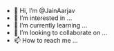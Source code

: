 - 👋 Hi, I’m @JainAarjav
- 👀 I’m interested in ...
- 🌱 I’m currently learning ...
- 💞️ I’m looking to collaborate on ...
- 📫 How to reach me ...

<!---
JainAarjav/JainAarjav is a ✨ special ✨ repository because its `README.md` (this file) appears on your GitHub profile.
You can click the Preview link to take a look at your changes.
--->
